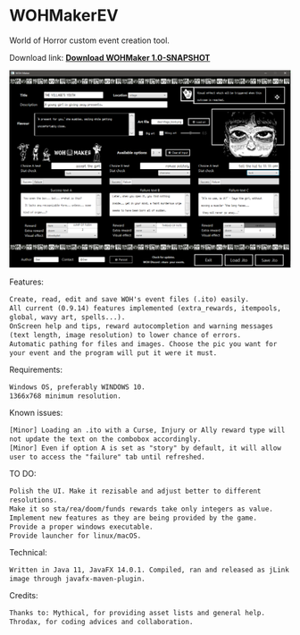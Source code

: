 # WOHMakerEV

World of Horror custom event creation tool.

Download link:  <b>[Download WOHMaker 1.0-SNAPSHOT](WOHMaker.zip?raw=true)</b>

![wohmakert](wohmaker.png)

Features:

    Create, read, edit and save WOH's event files (.ito) easily.
    All current (0.9.14) features implemented (extra_rewards, itempools, global, wavy art, spells...).
    OnScreen help and tips, reward autocompletion and warning messages (text length, image resolution) to lower chance of errors.
    Automatic pathing for files and images. Choose the pic you want for your event and the program will put it were it must.

Requirements:

    Windows OS, preferably WINDOWS 10.
    1366x768 minimum resolution.

Known issues:
    
    [Minor] Loading an .ito with a Curse, Injury or Ally reward type will not update the text on the combobox accordingly. 
    [Minor] Even if option A is set as "story" by default, it will allow user to access the "failure" tab until refreshed.
  
TO DO:
    
    Polish the UI. Make it rezisable and adjust better to different resolutions.
    Make it so sta/rea/doom/funds rewards take only integers as value.
    Implement new features as they are being provided by the game.
    Provide a proper windows executable.
    Provide launcher for linux/macOS.

Technical:
    
    Written in Java 11, JavaFX 14.0.1. Compiled, ran and released as jLink image through javafx-maven-plugin.

Credits:


    Thanks to: Mythical, for providing asset lists and general help. Throdax, for coding advices and collaboration.
